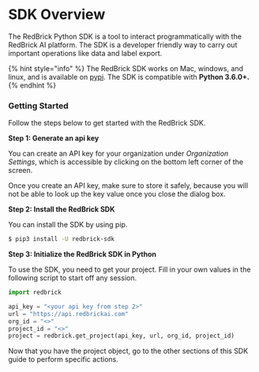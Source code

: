 # SDK Overview

The RedBrick Python SDK is a tool to interact programmatically with the RedBrick AI platform. The SDK is a developer friendly way to carry out important operations like data and label export.

{% hint style="info" %}
The RedBrick SDK works on Mac, windows, and linux, and is available on [pypi](https://pypi.org/project/redbrick-sdk/). The SDK is compatible with **Python 3.6.0+.** 
{% endhint %}

### Getting Started

Follow the steps below to get started with the RedBrick SDK.

**Step 1: Generate an api key**

You can create an API key for your organization under _Organization Settings_, which is accessible by clicking on the bottom left corner of the screen.

Once you create an API key, make sure to store it safely, because you will not be able to look up the key value once you close the dialog box.

**Step 2: Install the RedBrick SDK**

You can install the SDK by using pip.

```bash
$ pip3 install -U redbrick-sdk
```

**Step 3: Initialize the RedBrick SDK in Python**

To use the SDK, you need to get your project. Fill in your own values in the following script to start off any session.

```python
import redbrick

api_key = "<your api key from step 2>"
url = "https://api.redbrickai.com"
org_id = "<>"
project_id = "<>"
project = redbrick.get_project(api_key, url, org_id, project_id)
```

Now that you have the project object, go to the other sections of this SDK guide to perform specific actions.



